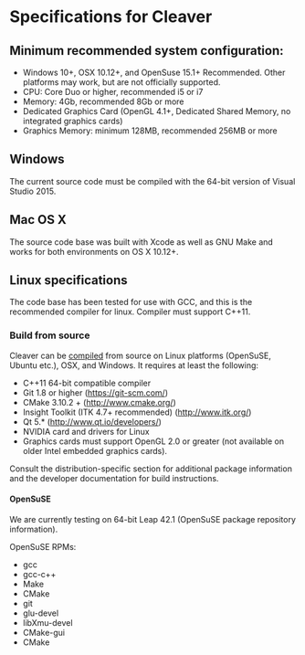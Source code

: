 # Specifications for Cleaver

## Minimum recommended system configuration:

+ Windows 10+, OSX 10.12+, and OpenSuse 15.1+ Recommended. Other platforms may work, but are not officially supported.
+ CPU: Core Duo or higher, recommended i5 or i7
+ Memory: 4Gb, recommended 8Gb or more
+ Dedicated Graphics Card (OpenGL 4.1+, Dedicated Shared Memory, no integrated graphics cards)
+ Graphics Memory: minimum 128MB, recommended 256MB or more

## Windows

The current source code must be compiled with the 64-bit version of Visual Studio 2015.

## Mac OS X

The source code base was built with Xcode as well as GNU Make and works for both environments on OS X 10.12+.

## Linux specifications

The code base has been tested for use with GCC, and this is the recommended compiler for linux. Compiler must support C++11.

### Build from source

Cleaver can be [compiled](build.md) from source on Linux platforms (OpenSuSE, Ubuntu etc.), OSX, and Windows. It requires at least the following:

+ C++11 64-bit compatible compiler
+ Git 1.8 or higher (https://git-scm.com/)
+ CMake 3.10.2 + (http://www.cmake.org/)
+ Insight Toolkit (ITK 4.7+ recommended) (http://www.itk.org/)
+ Qt 5.* (http://www.qt.io/developers/)
+ NVIDIA card and drivers for Linux
+ Graphics cards must support OpenGL 2.0 or greater (not available on older Intel embedded graphics cards).

Consult the distribution-specific section for additional package information and the developer documentation for build instructions.

#### OpenSuSE

We are currently testing on 64-bit Leap 42.1 (OpenSuSE package repository information).

OpenSuSE RPMs:

+ gcc
+ gcc-c++
+ Make
+ CMake
+ git
+ glu-devel
+ libXmu-devel
+ CMake-gui
+ CMake
